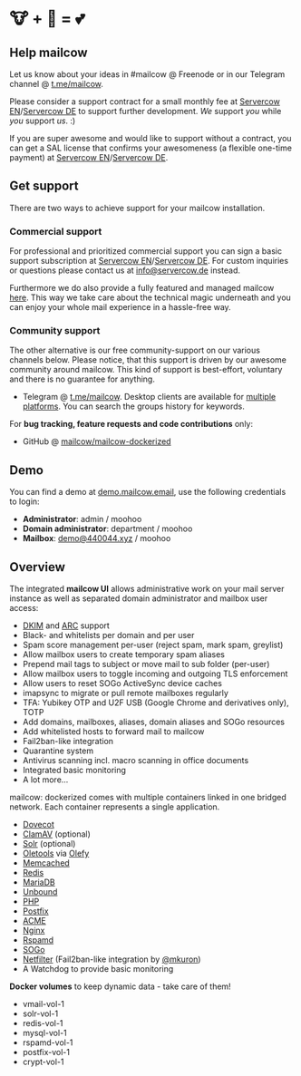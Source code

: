 # 🐮 + 🐋 = 💕

## Help mailcow

Let us know about your ideas in #mailcow @ Freenode or in our Telegram channel @ [t.me/mailcow](https://t.me/mailcow).

Please consider a support contract for a small monthly fee at [Servercow EN](https://www.servercow.de/mailcow?lang=en#support)/[Servercow DE](https://www.servercow.de/mailcow?#support) to support further development. _We_ support _you_ while _you_ support _us_. :)

If you are super awesome and would like to support without a contract, you can get a SAL license that confirms your awesomeness (a flexible one-time payment) at [Servercow EN](https://www.servercow.de/mailcow?lang=en#sal)/[Servercow DE](https://www.servercow.de/mailcow#sal).

## Get support

There are two ways to achieve support for your mailcow installation.

### Commercial support

For professional and prioritized commercial support you can sign a basic support subscription at [Servercow EN](https://www.servercow.de/mailcow?lang=en#support)/[Servercow DE](https://www.servercow.de/mailcow#support). For custom inquiries or questions please contact us at [info@servercow.de](mailto:info@servercow.de) instead.

Furthermore we do also provide a fully featured and managed mailcow [here](https://www.servercow.de/mailcow#managed). This way we take care about the technical magic underneath and you can enjoy your whole mail experience in a hassle-free way.

### Community support

The other alternative is our free community-support on our various channels below. Please notice, that this support is driven by our awesome community around mailcow. This kind of support is best-effort, voluntary and there is no guarantee for anything.

- Telegram @ [t.me/mailcow](https://t.me/mailcow). Desktop clients are available for [multiple platforms](https://desktop.telegram.org). You can search the groups history for keywords.

For **bug tracking, feature requests and code contributions** only:

- GitHub @ [mailcow/mailcow-dockerized](https://github.com/mailcow/mailcow-dockerized)

## Demo

You can find a demo at [demo.mailcow.email](https://demo.mailcow.email), use the following credentials to login:

- **Administrator**: admin / moohoo
- **Domain administrator**: department / moohoo
- **Mailbox**:  demo@440044.xyz / moohoo

## Overview

The integrated **mailcow UI** allows administrative work on your mail server instance as well as separated domain administrator and mailbox user access:

- [DKIM](http://dkim.org) and [ARC](http://arc-spec.org/) support
- Black- and whitelists per domain and per user
- Spam score management per-user (reject spam, mark spam, greylist)
- Allow mailbox users to create temporary spam aliases
- Prepend mail tags to subject or move mail to sub folder (per-user)
- Allow mailbox users to toggle incoming and outgoing TLS enforcement
- Allow users to reset SOGo ActiveSync device caches
- imapsync to migrate or pull remote mailboxes regularly
- TFA: Yubikey OTP and U2F USB (Google Chrome and derivatives only), TOTP
- Add domains, mailboxes, aliases, domain aliases and SOGo resources
- Add whitelisted hosts to forward mail to mailcow
- Fail2ban-like integration
- Quarantine system
- Antivirus scanning incl. macro scanning in office documents
- Integrated basic monitoring
- A lot more...

mailcow: dockerized comes with multiple containers linked in one bridged network.
Each container represents a single application.

- [Dovecot](https://www.dovecot.org/)
- [ClamAV](https://www.clamav.net/) (optional)
- [Solr](http://lucene.apache.org/solr/) (optional)
- [Oletools](https://github.com/decalage2/oletools) via [Olefy](https://github.com/HeinleinSupport/olefy)
- [Memcached](https://www.memcached.org/)
- [Redis](https://redis.io/)
- [MariaDB](https://mariadb.org/)
- [Unbound](https://unbound.net/)
- [PHP](https://php.net/)
- [Postfix](http://www.postfix.org/)
- [ACME](https://letsencrypt.org/)
- [Nginx](https://nginx.org/)
- [Rspamd](https://www.rspamd.com/)
- [SOGo](https://sogo.nu/)
- [Netfilter](https://www.netfilter.org/) (Fail2ban-like integration by [@mkuron](https://github.com/mkuron))
- A Watchdog to provide basic monitoring

**Docker volumes** to keep dynamic data - take care of them!

- vmail-vol-1
- solr-vol-1
- redis-vol-1
- mysql-vol-1
- rspamd-vol-1
- postfix-vol-1
- crypt-vol-1
